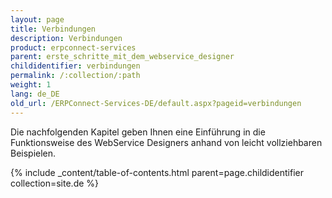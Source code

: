 ```yaml
---
layout: page
title: Verbindungen
description: Verbindungen
product: erpconnect-services
parent: erste_schritte_mit_dem_webservice_designer
childidentifier: verbindungen
permalink: /:collection/:path
weight: 1
lang: de_DE
old_url: /ERPConnect-Services-DE/default.aspx?pageid=verbindungen
---
```


Die nachfolgenden Kapitel geben Ihnen eine Einführung in die Funktionsweise des WebService Designers anhand von leicht vollziehbaren Beispielen.

{% include _content/table-of-contents.html parent=page.childidentifier collection=site.de %}